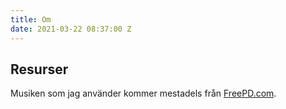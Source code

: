 ```yaml
---
title: Om
date: 2021-03-22 08:37:00 Z
---
```


## Resurser

Musiken som jag använder kommer mestadels från [FreePD.com](https://freepd.com/).